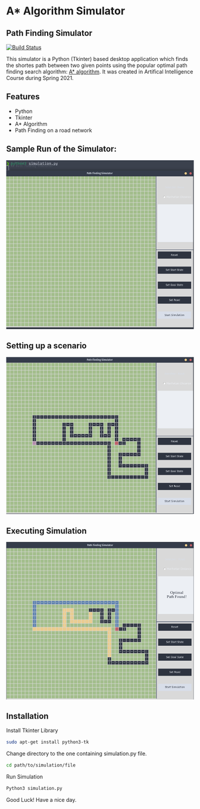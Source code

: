# A* Algorithm Simulator
## Path Finding Simulator

[![Build Status](https://travis-ci.org/joemccann/dillinger.svg?branch=master)](https://github.com/AsjadIftikhar/PandaCompiler.git)

This simulator is a Python (Tkinter) based desktop application which finds the shortes path between two given points using the popular optimal path finding search algorithm: [A* algorithm](https://en.wikipedia.org/wiki/A*_search_algorithm). 
It was created in Artifical Intelligence Course during Spring 2021.

## Features

- Python
- Tkinter
- A* Algorithm
- Path Finding on a road network


## Sample Run of the Simulator:

![Running](running.png)

## Setting up a scenario

![Output](setup.png)

## Executing Simulation

![Output](finished.png)

## Installation


Install Tkinter Library

```sh
sudo apt-get install python3-tk
```

Change directory to the one containing simulation.py file.

```sh
cd path/to/simulation/file
```

Run Simulation

```sh
Python3 simulation.py
```


Good Luck! Have a nice day.

